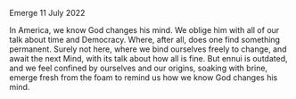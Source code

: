 Emerge
11 July 2022

In America, we know God
changes his mind. We oblige him
with all of our talk about time
and Democracy. Where, after all,
does one find something permanent.
Surely not here, where we bind
ourselves freely to change, and await
the next Mind, with its talk
about how all is fine.
But ennui is outdated, and we
feel confined by ourselves
and our origins, soaking with brine,
emerge fresh from the foam to remind us
how we know God changes his mind.  